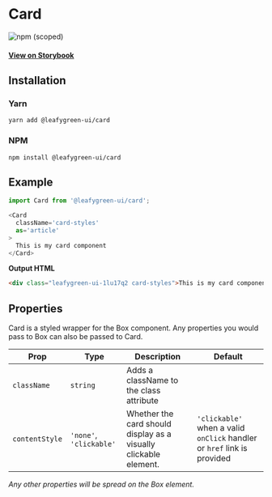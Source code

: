 # Card

![npm (scoped)](https://img.shields.io/npm/v/@leafygreen-ui/card.svg)

#### [View on Storybook](https://mongodb.github.io/leafygreen-ui/?path=/story/card--default)

## Installation

### Yarn

```shell
yarn add @leafygreen-ui/card
```

### NPM

```shell
npm install @leafygreen-ui/card
```

## Example

```Javascript
import Card from '@leafygreen-ui/card';

<Card
  className='card-styles'
  as='article'
>
  This is my card component
</Card>
```

**Output HTML**

```html
<div class="leafygreen-ui-1lu17q2 card-styles">This is my card component</div>
```

## Properties

Card is a styled wrapper for the Box component. Any properties you would pass to Box can also be passed to Card.

| Prop           | Type                    | Description                                                      | Default                                                                 |
| -------------- | ----------------------- | ---------------------------------------------------------------- | ----------------------------------------------------------------------- |
| `className`    | `string`                | Adds a className to the class attribute                          |                                                                         |
| `contentStyle` | `'none'`, `'clickable'` | Whether the card should display as a visually clickable element. | `'clickable'` when a valid `onClick` handler or `href` link is provided |

_Any other properties will be spread on the Box element._
